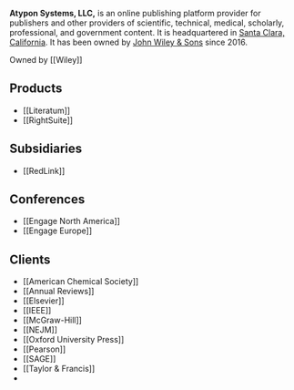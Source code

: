 **Atypon Systems, LLC,** is an online publishing platform provider for publishers and other providers of scientific, technical, medical, scholarly, professional, and government content. It is headquartered in [Santa Clara, California](https://en.wikipedia.org/wiki/Santa_Clara,_California "Santa Clara, California"). It has been owned by [John Wiley & Sons](https://en.wikipedia.org/wiki/John_Wiley_%26_Sons "John Wiley & Sons") since 2016.

Owned by [[Wiley]]

## Products

- [[Literatum]]
- [[RightSuite]]

## Subsidiaries

- [[RedLink]]


## Conferences
- [[Engage North America]]
- [[Engage Europe]]


## Clients
- [[American Chemical Society]]
- [[Annual Reviews]]
- [[Elsevier]]
- [[IEEE]]
- [[McGraw-Hill]]
- [[NEJM]]
- [[Oxford University Press]]
- [[Pearson]]
- [[SAGE]]
- [[Taylor & Francis]]
- 